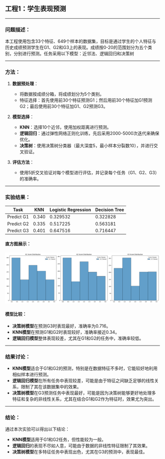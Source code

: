 ## **工程1：学生表现预测**


 
---


### **问题描述：**
本工程使用包含33个特征、649个样本的数据集，目标是通过学生的个人特征与历史成绩预测学生在G1、G2和G3上的表现。成绩按0-20的范围划分为五个类别，分别进行预测。任务采用以下模型：近邻法、逻辑回归和决策树

---

### **方法：**
1. **数据预处理**：
   - 将数据按成绩分箱，将成绩划分为5个类别。 
   - 特征选择：首先使用前30个特征预测G1；然后用前30个特征加G1预测G2；最后使用前30个特征加G1、G2预测G3。

2. **模型选择**：
   - **KNN**：选择10个近邻，使用加权距离进行预测。
   - **逻辑回归**：通过弹性网络正则化训练，先后采用2000-5000次迭代来确保优化。
   - **决策树**：使用决策树分类器（最大深度5，最小样本分裂数10），并进行交叉验证。

3. **评估方法**：
   - 使用5折交叉验证对每个模型进行评估，并记录每个任务（G1、G2、G3）的准确率。

---

### **实验结果：**
| Task        | KNN   | Logistic Regression | Decision Tree |
|-------------|-------|---------------------|---------------|
| Predict G1  | 0.340 | 0.329532            | 0.322828      |
| Predict G2  | 0.335 | 0.517225            | 0.563181      |
| Predict G3  | 0.401 | 0.647516            | 0.716447      |

#### 直方图展示：

![直方图](../outputs/score_distributions02.png)

#### 模型比较：
- **决策树模型**在预测G3时表现最好，准确率为0.716。
- **KNN模型**在预测G1和G2时表现较好，准确率接近0.34。
- **逻辑回归模型**整体表现较差，尤其在G1和G2的任务中，准确率较低。

---


### **结果讨论：**
- **KNN模型**适合于G1和G2的预测，特别是在数据特征不多时，它能较好地利用相似样本进行预测。
- **逻辑回归模型**在所有任务中表现较差，可能是由于特征之间缺乏足够的线性关系，限制了其在该数据集中的效果。
- **决策树模型**在G3预测任务中表现最好，可能是因为决策树能够更好地处理多特征和复杂的非线性关系，尤其在结合G1和G2作为特征时，效果尤为突出。

---

### **结论：**
通过本次实验可以得出以下结论：
- **KNN模型**适用于G1和G2任务，但性能较为一般。
- **逻辑回归**的表现不尽如人意，可能由于数据的非线性特征限制了其效果。
- **决策树模型**在多特征任务中表现出色，尤其在G3的预测中，表现最佳。